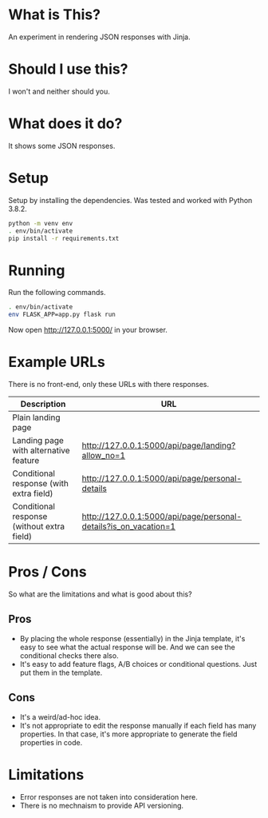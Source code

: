 # What is This?

An experiment in rendering JSON responses with Jinja.

# Should I use this?

I won't and neither should you.

# What does it do?

It shows some JSON responses.

# Setup

Setup by installing the dependencies. Was tested and worked with Python 3.8.2.

```bash
python -m venv env
. env/bin/activate
pip install -r requirements.txt
```

# Running

Run the following commands.

```bash
. env/bin/activate
env FLASK_APP=app.py flask run
```

Now open http://127.0.0.1:5000/ in your browser.

# Example URLs

There is no front-end, only these URLs with there responses.

| Description                           | URL                                               |
| ------------------------------------- |-------------------------------------------------- |
| Plain landing page                    |             |
| Landing page with alternative feature | http://127.0.0.1:5000/api/page/landing?allow_no=1 |
| Conditional response (with extra field)  | http://127.0.0.1:5000/api/page/personal-details |
| Conditional response (without extra field)  | http://127.0.0.1:5000/api/page/personal-details?is_on_vacation=1 |

# Pros / Cons

So what are the limitations and what is good about this?

## Pros

- By placing the whole response (essentially) in the Jinja template, it's easy to see what the actual response will be. And we can see the conditional checks there also.
- It's easy to add feature flags, A/B choices or conditional questions. Just put them in the template.

## Cons

- It's a weird/ad-hoc idea.
- It's not appropriate to edit the response manually if each field has many properties. In that case, it's more appropriate to generate the field properties in code.

# Limitations

- Error responses are not taken into consideration here.
- There is no mechnaism to provide API versioning.
